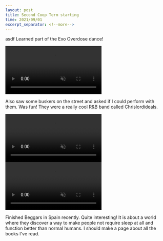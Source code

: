 ```yaml
---
layout: post
title: Second Coop Term starting  
time: 2021/09/01
excerpt_separator: <!--more-->
---
```

asdf
Learned part of the Exo Overdose dance!

<video controls loop autoplay muted>
<source src="{{site.baseurl}}/assets/Sports/overdose.mp4" type="video/mp4">
</video>

Also saw some buskers on the street and asked if I could perform with them. Was fun! They were a really cool R&B band called Chrislordideals.

<video controls loop autoplay muted>
<source src="{{site.baseurl}}/assets/Music/R&B.mp4" type="video/mp4">
</video>

<video controls loop autoplay muted>
<source src="{{site.baseurl}}/assets/Music/chrislordgeorgia.mp4" type="video/mp4">
</video>

Finished Beggars in Spain recently. Quite interesting! It is about a world where they discover a way to make people not require sleep at all and function better than normal humans. I should make a page about all the books I've read. 

